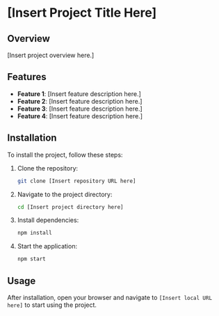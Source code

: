 # [Insert Project Title Here]

## Overview
[Insert project overview here.]

## Features
- **Feature 1**: [Insert feature description here.]
- **Feature 2**: [Insert feature description here.]
- **Feature 3**: [Insert feature description here.]
- **Feature 4**: [Insert feature description here.]

## Installation
To install the project, follow these steps:

1. Clone the repository:
    ```bash
    git clone [Insert repository URL here]
    ```
2. Navigate to the project directory:
    ```bash
    cd [Insert project directory here]
    ```
3. Install dependencies:
    ```bash
    npm install
    ```
4. Start the application:
    ```bash
    npm start
    ```

## Usage
After installation, open your browser and navigate to `[Insert local URL here]` to start using the project.
